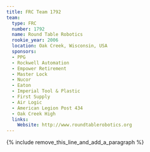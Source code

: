 ```yaml
---
title: FRC Team 1792
team:
  type: FRC
  number: 1792
  name: Round Table Robotics
  rookie_year: 2006
  location: Oak Creek, Wisconsin, USA
  sponsors:
  - PPG
  - Rockwell Automation
  - Empower Retirement
  - Master Lock
  - Nucor
  - Eaton
  - Imperial Tool & Plastic
  - First Supply
  - Air Logic
  - American Legion Post 434
  - Oak Creek High
  links:
    Website: http://www.roundtablerobotics.org
---
```


{% include remove_this_line_and_add_a_paragraph %}